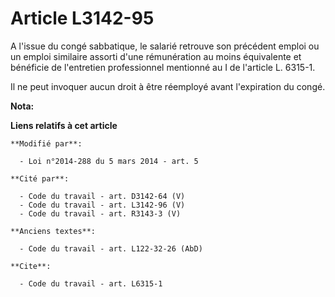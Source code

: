 # Article L3142-95

A l'issue du congé sabbatique, le salarié retrouve son précédent emploi ou un emploi similaire assorti d'une rémunération au
moins équivalente et bénéficie de l'entretien professionnel mentionné au I de l'article L. 6315-1. 

Il ne peut invoquer aucun droit à être réemployé avant l'expiration du congé.

**Nota:**



**Liens relatifs à cet article**

	**Modifié par**:

	  - Loi n°2014-288 du 5 mars 2014 - art. 5

	**Cité par**:

	  - Code du travail - art. D3142-64 (V)
	  - Code du travail - art. L3142-96 (V)
	  - Code du travail - art. R3143-3 (V)

	**Anciens textes**:

	  - Code du travail - art. L122-32-26 (AbD)

	**Cite**:

	  - Code du travail - art. L6315-1
